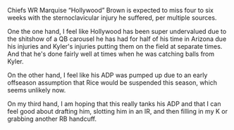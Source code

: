 Chiefs WR Marquise “Hollywood” Brown is expected to miss four to six weeks with the sternoclavicular injury he suffered, per multiple sources. 

One the one hand, I feel like Hollywood has been super undervalued due to the shitshow of a QB carousel he has had for half of his time in Arizona due his injuries and Kyler's injuries putting them on the field at separate times. And that he's done fairly well at times when he was catching balls from Kyler.

On the other hand, I feel like his ADP was pumped up due to an early offseason assumption that Rice would be suspended this season, which seems unlikely now.

On my third hand, I am hoping that this really tanks his ADP and that I can feel good about drafting him, slotting him in an IR, and then filling in my K or grabbing another RB handcuff.
